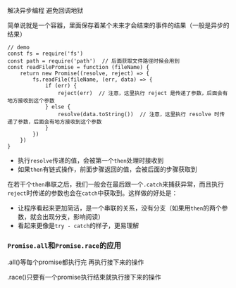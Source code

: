 解决异步编程  避免回调地狱

简单说就是一个容器，里面保存着某个未来才会结束的事件的结果（一般是异步的结果）

```
// demo
const fs = require('fs')
const path = require('path')  // 后面获取文件路径时候会用到
const readFilePromise = function (fileName) {
    return new Promise((resolve, reject) => {
        fs.readFile(fileName, (err, data) => {
            if (err) {
                reject(err)  // 注意，这里执行 reject 是传递了参数，后面会有地方接收到这个参数
            } else {
                resolve(data.toString())  // 注意，这里执行 resolve 时传递了参数，后面会有地方接收到这个参数
            }
        })
    })
}
```

* 执行`resolve`传递的值，会被第一个`then`处理时接收到
* 如果`then`有链式操作，前面步骤返回的值，会被后面的步骤获取到



在若干个`then`串联之后，我们一般会在最后跟一个`.catch`来捕获异常，而且执行`reject`时传递的参数也会在`catch`中获取到。这样做的好处是：

* 让程序看起来更加简洁，是一个串联的关系，没有分支（如果用`then`的两个参数，就会出现分支，影响阅读）
* 看起来更像是`try - catch`的样子，更易理解

### `Promise.all`和`Promise.race`的应用

.all\(\)等每个promise都执行完 再执行接下来的操作

.race\(\)只要有一个promise执行结束就执行接下来的操作





